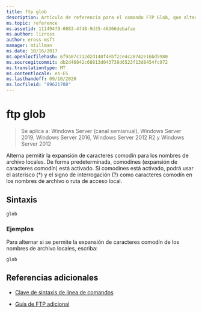 ```yaml
---
title: ftp glob
description: Artículo de referencia para el comando FTP Glob, que alterna permitir la expansión de caracteres comodín para los nombres de archivo locales.
ms.topic: reference
ms.assetid: 111494f9-0083-4f48-9d35-46366debafae
ms.author: lizross
author: eross-msft
manager: mtillman
ms.date: 10/16/2017
ms.openlocfilehash: 6f9a87c712d2d140f4ebf2ce4c28742e16bd5980
ms.sourcegitcommit: db2d46842c68813d043738d6523f13d8454fc972
ms.translationtype: MT
ms.contentlocale: es-ES
ms.lasthandoff: 09/10/2020
ms.locfileid: "89621708"
---
```

# <a name="ftp-glob"></a>ftp glob

> Se aplica a: Windows Server (canal semianual), Windows Server 2019, Windows Server 2016, Windows Server 2012 R2 y Windows Server 2012

Alterna permitir la expansión de caracteres comodín para los nombres de archivo locales. De forma predeterminada, comodines (expansión de caracteres comodín) está activado. Si comodines está activado, podrá usar el asterisco (*) y el signo de interrogación (?) como caracteres comodín en los nombres de archivo o ruta de acceso local.

## <a name="syntax"></a>Sintaxis

```
glob
```

### <a name="examples"></a>Ejemplos

Para alternar si se permite la expansión de caracteres comodín de los nombres de archivo locales, escriba:

```
glob
```

## <a name="additional-references"></a>Referencias adicionales

- [Clave de sintaxis de línea de comandos](command-line-syntax-key.md)

- [Guía de FTP adicional](/previous-versions/orphan-topics/ws.10/cc756013(v=ws.10))
